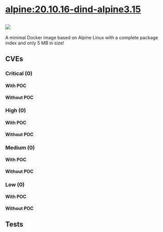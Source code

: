 # [alpine:20.10.16-dind-alpine3.15](https://hub.docker.com/_/alpine?tab=tags)
![](https://img.shields.io/static/v1?label=tag&message=20.10.16-dind-alpine3.15&color=blue)
---
<p>
A minimal Docker image based on Alpine Linux with a complete package index and only 5 MB in size!
</p>

## CVEs
### Critical (0)
#### With POC

#### Without POC


### High (0)
#### With POC

#### Without POC


### Medium (0)
#### With POC

#### Without POC


### Low (0)
#### With POC

#### Without POC


## Tests
